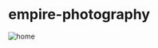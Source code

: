 # empire-photography
![home](https://github.com/Matheus-Tankian/empire-photography/blob/main/2021-06-06-18-26-52.gif)
